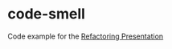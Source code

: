 code-smell
==========

Code example for the [Refactoring Presentation](https://docs.google.com/presentation/d/1VjbJONDU3P9VAdB_HhhT1oBB4uOub80T_41yDmndwTw/edit?usp=sharing)
